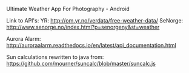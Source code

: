 Ultimate Weather App For Photography - Android

Link to API's: YR: http://om.yr.no/verdata/free-weather-data/ SeNorge: http://www.senorge.no/index.html?p=senorgeny&st=weather

Aurora Alarm: http://auroraalarm.readthedocs.io/en/latest/api_documentation.html

Sun calculations rewritten to java from: https://github.com/mourner/suncalc/blob/master/suncalc.js
